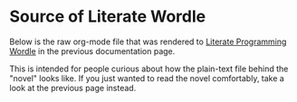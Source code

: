 # Source of Literate Wordle

Below is the raw org-mode file that was rendered to [Literate Programming
Wordle](wordle.md) in the previous documentation page.

This is intended for people curious about how the plain-text file behind the "novel" looks like. If you just wanted to read the novel comfortably, take a look at the previous page instead.

```{literalinclude} ../../wordle.org
```
